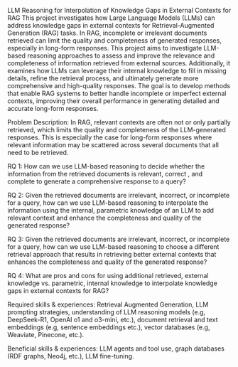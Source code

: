 

LLM Reasoning for Interpolation of Knowledge Gaps in External Contexts for RAG
This project investigates how Large Language Models (LLMs) can address knowledge gaps in external contexts for Retrieval-Augmented Generation (RAG) tasks. In RAG, incomplete or irrelevant documents retrieved can limit the quality and completeness of generated responses, especially in long-form responses. This project aims to investigate LLM-based reasoning approaches to assess and improve the relevance and completeness of information retrieved from external sources. Additionally, it examines how LLMs can leverage their internal knowledge to fill in missing details, refine the retrieval process, and ultimately generate more comprehensive and high-quality responses. The goal is to develop methods that enable RAG systems to better handle incomplete or imperfect external contexts, improving their overall performance in generating detailed and accurate long-form responses.

Problem Description:
In RAG, relevant contexts are often not or only partially retrieved, which limits the quality and completeness of the LLM-generated responses. This is especially the case for long-form responses where relevant information may be scattered across several documents that all need to be retrieved.

RQ 1:
How can we use LLM-based reasoning to decide whether the information from the retrieved documents is relevant, correct , and complete to generate a comprehensive response to a query?

RQ 2:
Given the retrieved documents are irrelevant, incorrect, or incomplete for a query, how can we use LLM-based reasoning to interpolate the information using the internal, parametric knowledge of an LLM to add relevant context and enhance the completeness and quality of the generated response?

RQ 3:
Given the retrieved documents are irrelevant, incorrect, or incomplete for a query, how can we use LLM-based reasoning to choose a different retrieval approach that results in retrieving better external contexts that enhances the completeness and quality of the generated response?

RQ 4:
What are pros and cons for using additional retrieved, external knowledge vs. parametric, internal knowledge to interpolate knowledge gaps in external contexts for RAG?

Required skills & experiences:
Retrieval Augmented Generation, LLM prompting strategies, understanding of LLM reasoning models (e.g, DeepSeek-R1, OpenAI o1 and o3-mini, etc.), document retrieval and text embeddings (e.g, sentence embeddings etc.), vector databases (e.g, Weaviate, Pinecone, etc.).

Beneficial skills & experiences: LLM agents and tool use, graph databases (RDF graphs, Neo4j, etc.), LLM fine-tuning.
